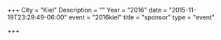 +++
City = "Kiel"
Description = ""
Year = "2016"
date = "2015-11-19T23:29:49-06:00"
event = "2016kiel"
title = "sponsor"
type = "event"

+++
